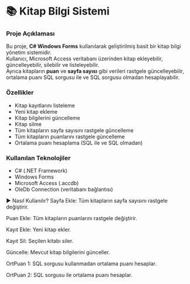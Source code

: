 # 📚 Kitap Bilgi Sistemi

### Proje Açıklaması

Bu proje, **C# Windows Forms** kullanılarak geliştirilmiş basit bir kitap bilgi yönetim sistemidir.  
Kullanıcı, Microsoft Access veritabanı üzerinden kitap ekleyebilir, güncelleyebilir, silebilir ve listeleyebilir.  
Ayrıca kitapların **puan** ve **sayfa sayısı** gibi verileri rastgele güncelleyebilir,  
ortalama puanı SQL sorgusu ile ve SQL sorgusu olmadan hesaplayabilir.

### Özellikler

- Kitap kayıtlarını listeleme  
- Yeni kitap ekleme  
- Kitap bilgilerini güncelleme  
- Kitap silme  
- Tüm kitapların sayfa sayısını rastgele güncelleme  
- Tüm kitapların puanlarını rastgele güncelleme  
- Ortalama puanı hesaplama (SQL ile ve SQL olmadan)

### Kullanılan Teknolojiler

- C# (.NET Framework)  
- Windows Forms  
- Microsoft Access (.accdb)  
- OleDb Connection (veritabanı bağlantısı)


▶ Nasıl Kullanılır?
Sayfa Ekle: Tüm kitapların sayfa sayısını rastgele değiştirir.

Puan Ekle: Tüm kitapların puanlarını rastgele değiştirir.

Kayıt Ekle: Yeni kitap ekler.

Kayıt Sil: Seçilen kitabı siler.

Güncelle: Mevcut kitap bilgilerini günceller.

OrtPuan 1: SQL sorgusu kullanmadan ortalama puanı hesaplar.

OrtPuan 2: SQL sorgusu ile ortalama puanı hesaplar.
